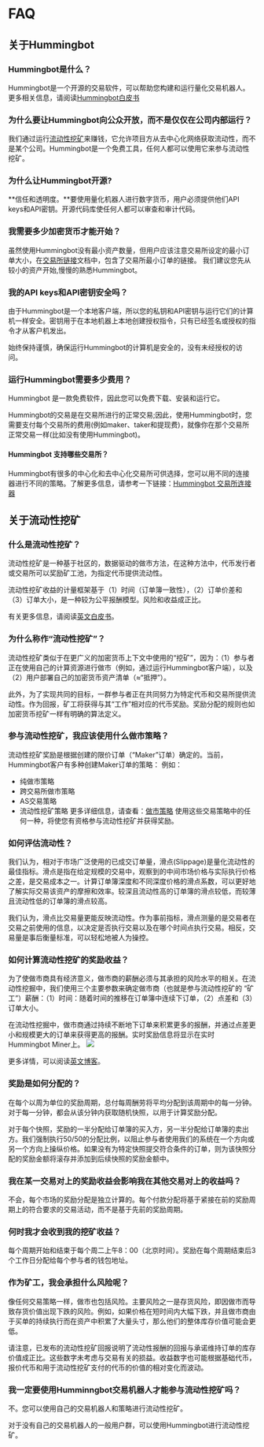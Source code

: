 
# FAQ


## 关于Hummingbot

### Hummingbot是什么？

Hummingbot是一个开源的交易软件，可以帮助您构建和运行量化交易机器人。更多相关信息，请阅读[Hummingbot白皮书](https://www.hummingbot.io/whitepaper.pdf) 

### 为什么要让Hummingbot向公众开放，而不是仅仅在公司内部运行？

我们通过运行[流动性挖矿](https://miner.hummingbot.io)来赚钱，它允许项目方从去中心化网络获取流动性，而不是某个公司。Hummingbot是一个免费工具，任何人都可以使用它来参与流动性挖矿。

### 为什么让Hummingbot开源?

**信任和透明度。**要使用量化机器人进行数字货币，用户必须提供他们API keys和API密钥。开源代码库使任何人都可以审查和审计代码。

### 我需要多少加密货币才能开始？

虽然使用Hummingbot没有最小资产数量，但用户应该注意交易所设定的最小订单大小，在[交易所链接](https://docs.hummingbot.io/connectors)文档中，包含了交易所最小订单的链接。
我们建议您先从较小的资产开始,慢慢的熟悉Hummingbot。

### 我的API keys和API密钥安全吗？

由于Hummingbot是一个本地客户端，所以您的私钥和API密钥与运行它们的计算机一样安全。密钥用于在本地机器上本地创建授权指令，只有已经签名或授权的指令才从客户机发出。

始终保持谨慎，确保运行Hummingbot的计算机是安全的，没有未经授权的访问。

### 运行Hummingbot需要多少费用？
Hummingbot 是一款免费软件，因此您可以免费下载、安装和运行它。

Hummingbot的交易是在交易所进行的正常交易;因此，使用Hummingbot时，您需要支付每个交易所的费用(例如maker、taker和提现费)，就像你在那个交易所正常交易一样(比如没有使用Hummingbot)。

#### Hummingbot 支持哪些交易所？

Hummingbot有很多的中心化和去中心化交易所可供选择，您可以用不同的连接器进行不同的策略。了解更多信息，请参考一下链接：[Hummingbot 交易所连接器](https://docs.hummingbot.io/exchanges/)

## 关于流动性挖矿

### 什么是流动性挖矿？

流动性挖矿是一种基于社区的，数据驱动的做市方法，在这种方法中，代币发行者或交易所可以奖励矿工池，为指定代币提供流动性。

流动性挖矿收益的计量框架基于（1）时间（订单簿一致性），（2）订单价差和（3）订单大小，是一种较为公平报酬模型。风险和收益成正比。

有关更多信息，请阅读[英文白皮书](https://hummingbot.io/liquidity-mining.pdf)。

### 为什么称作“流动性挖矿”？

流动性挖矿类似于在更广义的加密货币上下文中使用的“挖矿”，因为：（1）参与者正在使用自己的计算资源进行做市（例如，通过运行Hummingbot客户端），以及（2）用户部署自己的加密货币资产清单（≈“抵押”）。

此外，为了实现共同的目标，一群参与者正在共同努力为特定代币和交易所提供流动性。作为回报，矿工将获得与其“工作”相对应的代币奖励。奖励分配的规则也如加密货币挖矿一样有明确的算法定义。

### 参与流动性挖矿，我应该使用什么做市策略？

流动性挖矿奖励是根据创建的限价订单（“Maker”订单）确定的。当前，Hummingbot客户有多种创建Maker订单的策略：
例如：
- 纯做市策略
- 跨交易所做市策略
- AS交易策略
- 流动性挖矿策略
更多详细信息，请查看：[做市策略](https://docs.hummingbot.io/strategies/#list-of-strategies)
使用这些交易策略中的任何一种，将使您有资格参与流动性挖矿并获得奖励。

### 如何评估流动性？

我们认为，相对于市场广泛使用的已成交订单量，滑点(Slippage)是量化流动性的最佳指标。滑点是指在给定规模的交易中，观察到的中间市场价格与实际执行价格之差，是交易成本之一。计算订单簿深度和不同深度价格的滑点系数，可以更好地了解实际交易该资产的摩擦和效率。较深且流动性高的订单簿的滑点较低，而较薄且流动性低的订单簿的滑点较高。

我们认为，滑点比交易量更能反映流动性。作为事前指标，滑点测量的是交易者在交易之前使用的信息，以决定是否执行交易以及在哪个时间点执行交易。相反，交易量是事后衡量标准，可以轻松地被人为操控。


### 如何计算流动性挖矿的奖励收益？

为了使做市商具有经济意义，做市商的薪酬必须与其承担的风险水平的相关。在流动性挖掘中，我们使用三个主要参数来确定做市商（也就是参与流动性挖矿的 “矿工”）薪酬：（1）时间：随着时间的推移在订单簿中连续下订单，（2）点差和（3）订单大小。

在流动性挖掘中，做市商通过持续不断地下订单来积累更多的报酬，并通过点差更小和规模更大的订单来获得更高的报酬。实时奖励信息将显示在实时Hummingbot Miner上。
![](https://docs.hummingbot.io/assets/img/mining-rewards-diagram.jpg)

更多详情，可以阅读[英文博客](https://hummingbot.io/blog/2019-12-liquidity-mining-rewards/)。


### 奖励是如何分配的？

在每个以周为单位的奖励周期，总付每周酬劳将平均分配到该周期中的每一分钟。对于每一分钟，都会从该分钟内获取随机快照，以用于计算奖励分配。

对于每个快照，奖励的一半分配给订单簿的买入方，另一半分配给订单簿的卖出方。我们强制执行50/50的分配比例，以阻止参与者使用我们的系统在一个方向或另一个方向上操纵价格。如果没有为特定快照提交符合条件的订单，则为该快照分配的奖励金额将滚存并添加到后续快照的奖励金额中。

### 我在某一交易对上的奖励收益会影响我在其他交易对上的收益吗？

不会，每个市场的奖励分配是独立计算的。每个付款分配将基于紧接在前的奖励周期上的符合要求的交易活动，而不是基于先前的奖励周期。

### 何时我才会收到我的挖矿收益？

每个周期开始和结束于每个周二上午8：00（北京时间）。奖励在每个周期结束后3个工作日分配给每个参与者的钱包地址。

### 作为矿工，我会承担什么风险呢？

像任何交易策略一样，做市也包括风险。主要风险之一是存货风险，即因做市而导致存货价值出现下跌的风险。例如，如果价格在短时间内大幅下跌，并且做市商由于买单的持续执行而在资产中积累了大量头寸，那么他们的整体库存价值可能会更低。

请注意，已发布的流动性挖矿回报说明了流动性报酬的回报与承诺维持订单的库存价值成正比。这些数字未考虑与交易有关的损益。收益数字也可能根据基础代币，报价代币和用于流动性挖矿支付的代币的价值的相对变化而波动。

### 我一定要使用Humminngbot交易机器人才能参与流动性挖矿吗？

不。您可以使用自己的交易机器人和策略进行流动性挖矿。

对于没有自己的交易机器人的一般用户群，可以使用Hummingbot进行流动性挖矿。

